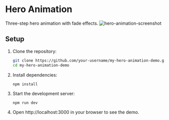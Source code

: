 # Hero Animation
Three-step hero animation with fade effects.
![hero-animation-screenshot](https://github.com/dajawhite/hero-animation/assets/110269361/b26cfbda-240e-4113-9d1c-359f8cf431f0)

## Setup
1. Clone the repository:
   ```sh
   git clone https://github.com/your-username/my-hero-animation-demo.git
   cd my-hero-animation-demo
   ```
2. Install dependencies:
    ```
    npm install
    ```
3. Start the development server:
    ```
    npm run dev
    ```
4. Open http://localhost:3000 in your browser to see the demo.